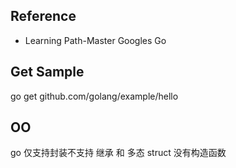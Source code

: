 ## Reference
  - Learning Path-Master Googles Go
    

## Get Sample
  go get github.com/golang/example/hello



## OO
go 仅支持封装不支持 继承 和 多态
struct 没有构造函数